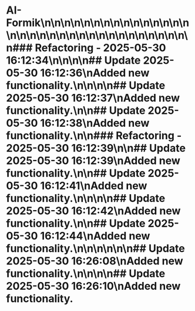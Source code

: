 # AI-Formik\n\n<!-- Updated: 2025-05-30 16:01:23 -->\n\n<!-- Updated: 2025-05-30 16:01:24 -->\n\n<!-- Updated: 2025-05-30 16:01:25 -->\n\n<!-- Updated: 2025-05-30 16:01:25 -->\n\n<!-- Updated: 2025-05-30 16:01:27 -->\n\n<!-- Updated: 2025-05-30 16:01:28 -->\n\n<!-- Updated: 2025-05-30 16:01:29 -->\n\n<!-- Updated: 2025-05-30 16:01:29 -->\n\n<!-- Updated: 2025-05-30 16:01:30 -->\n\n<!-- Updated: 2025-05-30 16:01:31 -->\n\n<!-- Updated: 2025-05-30 16:01:34 -->\n\n<!-- Updated: 2025-05-30 16:01:35 -->\n\n<!-- Updated: 2025-05-30 16:01:36 -->\n\n<!-- Updated: 2025-05-30 16:01:36 -->\n\n<!-- Updated: 2025-05-30 16:01:37 -->\n\n<!-- Updated: 2025-05-30 16:01:39 -->\n\n### Refactoring - 2025-05-30 16:12:34\n\n<!-- Fixed: 2025-05-30 16:12:34 -->\n\n## Update 2025-05-30 16:12:36\nAdded new functionality.\n\n<!-- Updated: 2025-05-30 16:12:36 -->\n\n## Update 2025-05-30 16:12:37\nAdded new functionality.\n\n## Update 2025-05-30 16:12:38\nAdded new functionality.\n\n### Refactoring - 2025-05-30 16:12:39\n\n## Update 2025-05-30 16:12:39\nAdded new functionality.\n\n## Update 2025-05-30 16:12:41\nAdded new functionality.\n\n<!-- Fixed: 2025-05-30 16:12:41 -->\n\n## Update 2025-05-30 16:12:42\nAdded new functionality.\n\n## Update 2025-05-30 16:12:44\nAdded new functionality.\n\n<!-- Updated: 2025-05-30 16:12:44 -->\n\n<!-- Fixed: 2025-05-30 16:26:07 -->\n\n## Update 2025-05-30 16:26:08\nAdded new functionality.\n\n<!-- Fixed: 2025-05-30 16:26:09 -->\n\n## Update 2025-05-30 16:26:10\nAdded new functionality.
